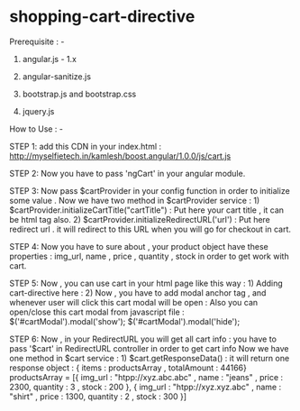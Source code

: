 # shopping-cart-directive

Prerequisite : -

1) angular.js - 1.x

2) angular-sanitize.js

3) bootstrap.js and bootstrap.css

4) jquery.js



How to Use : - 


STEP 1: add this CDN in your index.html :
        http://myselfietech.in/kamlesh/boost.angular/1.0.0/js/cart.js


STEP 2: Now you have to pass 'ngCart' in your angular module.


STEP 3: Now pass $cartProvider in your config function in order to initialize some value .
        Now we have two method in $cartProvider service : 
        1) $cartProvider.initializeCartTitle("cartTitle") : Put here your cart title , it can be html tag also.
        2) $cartProvider.initializeRedirectURL('url') : Put here redirect url . it will redirect to this URL when you will go for checkout in cart.  

STEP 4: Now you have to sure about , your product object have these properties : 
        img_url, name , price , quantity , stock  in order to get work with cart.


STEP 5: Now , you can use cart in your html page like this way : 
    1) Adding cart-directive here :
       <shopping-cart items="cart"></shopping-cart>
    2) Now , you have to add modal anchor tag , and whenever user will click this cart modal will be open :
       <a href="" data-toggle="modal" data-target="#cartModal"></a>
       Also you can open/close this cart modal from javascript file :
            $('#cartModal').modal('show');
        $('#cartModal').modal('hide');

STEP 6: Now , in your RedirectURL you will get all cart info : 
        you have to pass '$cart' in RedirectURL controller in order to get cart info
        Now we have one method in $cart service : 
    1) $cart.getResponseData() : it will return one response object : { items : productsArray , totalAmount : 44166} 
        productsArray = [{ img_url : "htpp://xyz.abc.abc" , name : "jeans" , price : 2300, quantity : 3 , stock : 200 },
                 { img_url : "htpp://xyz.xyz.abc" , name : "shirt" , price : 1300, quantity : 2 , stock : 300 }]
